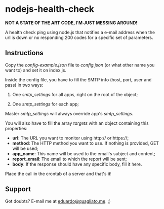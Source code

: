 # nodejs-health-check

**NOT A STATE OF THE ART CODE, I'M JUST MESSING AROUND!**

A health check ping using node.js that notifies a e-mail address when the
url is down or no responding 200 codes for a specific set of parameters.

## Instructions

Copy the *config-example.json* file to *config.json* (or what other name you
want to) and set it on index.js.

Inside the config file, you have to fill the SMTP info (host, port, user and 
pass) in two ways:

1. One *smtp_settings* for all apps, right on the root of the object;

2. One *smtp_settings* for each app;

Master *smtp_settings* will always override app's *smtp_settings*.

You will also have to fill the array *targets* with an object containing this
properties:

* **url**: The URL you want to monitor using http:// or https://;
* **method**: The HTTP method you want to use. If nothing is provided, GET will be used;
* **app\_name**: This name will be used to the email's subject and content;
* **report\_email**: The email to which the report will be sent;
* **body**: If the response should have any specific body, fill it here.

Place the call in the crontab of a server and that's it!

## Support

Got doubts? E-mail me at [eduardo@quagliato.me](mailto:eduardo@quagliato.me). ;)
